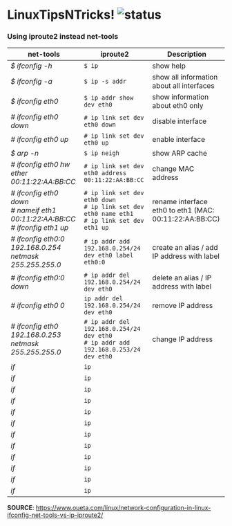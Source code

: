 # LinuxTipsNTricks! ![status](https://img.shields.io/readthedocs/pip.svg)
### Using iproute2 instead net-tools

| net-tools | iproute2 | Description |
| --- | --- | --- |
| *$ ifconfig -h* | `$ ip` | show help |
| *$ ifconfig -a* | `$ ip -s addr` | show all information about all interfaces |
| *$ ifconfig eth0* | `$ ip addr show dev eth0` | show information about eth0 only |
| *# ifconfig eth0 down* | `# ip link set dev eth0 down` | disable interface |
| *# ifconfig eth0 up* | `# ip link set dev eth0 up` | enable interface |
| *$ arp -n* | `$ ip neigh` | show ARP cache |
| *# ifconfig eth0 hw ether 00:11:22:AA:BB:CC* | `# ip link set dev eth0 address 00:11:22:AA:BB:CC` | change MAC address |
| *# ifconfig eth0 down* <br> *# nameif eth1 00:11:22:AA:BB:CC* <br> *# ifconfig eth1 up* | `# ip link set dev eth0 down` <br> `# ip link set dev eth0 name eth1` <br> `# ip link set dev eth1 up` | rename interface eth0 to eth1 (MAC: 00:11:22:AA:BB:CC) |
| *# ifconfig eth0:0 192.168.0.254 netmask 255.255.255.0* | `# ip addr add 192.168.0.254/24 dev eth0 label eth0:0` | create an alias / add IP address with label |
| *# ifconfig eth0:0 down* | `# ip addr del 192.168.0.254/24 dev eth0` | delete an alias / IP address with label |
| *# ifconfig eth0 0* | `ip addr del 192.168.0.254/24 dev eth0` | remove IP address |
| *# ifconfig eth0 192.168.0.253 netmask 255.255.255.0* | `# ip addr del 192.168.0.254/24 dev eth0` <br> `# ip addr add 192.168.0.253/24 dev eth0` | change IP address |
| *if* | `ip` |
| *if* | `ip` |
| *if* | `ip` |
| *if* | `ip` |
| *if* | `ip` |
| *if* | `ip` |
| *if* | `ip` |
| *if* | `ip` |
| *if* | `ip` |
| *if* | `ip` |
| *if* | `ip` |
| *if* | `ip` |


**SOURCE**: https://www.oueta.com/linux/network-configuration-in-linux-ifconfig-net-tools-vs-ip-iproute2/
